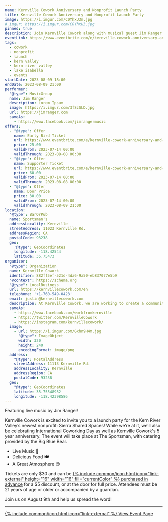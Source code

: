 ```yaml
---
name: Kernville Cowork Anniversary and Nonprofit Launch Party
title: Kernville Cowork Anniversary and Nonprofit Launch Party
image: https://i.imgur.com/C0YhxU3m.jpg
# imgur: https://i.imgur.com/C0YhxU3.jpg
pinned: true
description: Join Kernville Cowork along with musical guest Jim Ranger to celebrate our 5 yr anniversary and launch of our brand new nonprofit
eventLink: https://www.eventbrite.com/e/kernville-cowork-anniversary-and-nonprofit-launch-party-tickets-681352241897?aff=oddtdtcreator
tags:
  - cowork
  - nonprofit
  - launch
  - kern valley
  - kern river valley
  - lake isabella
  - events
startDate: 2023-08-09 18:00
endDate: 2023-08-09 21:00
performer:
  "@type": MusicGroup
  name: Jim Ranger
  description: Lorem Ipsum
  image: https://i.imgur.com/3fSzSLD.jpg
  url: https://jimranger.com
  sameAs:
    - https://www.facebook.com/jimrangermusic
offers:
  - "@type": Offer
    name: Early Bird Ticket
    url: https://www.eventbrite.com/e/kernville-cowork-anniversary-and-nonprofit-launch-party-tickets-681352241897?aff=oddtdtcreator
    price: 25.00
    validFrom: 2023-07-14 00:00
    validThrough: 2023-08-08 00:00
  - "@type": Offer
    name: Supporter Ticket
    url: https://www.eventbrite.com/e/kernville-cowork-anniversary-and-nonprofit-launch-party-tickets-681352241897?aff=oddtdtcreator
    price: 60.00
    validFrom: 2023-07-14 00:00
    validThrough: 2023-08-08 00:00
  - "@type": Offer
    name: Door Price
    price: 30.00
    validFrom: 2023-07-14 00:00
    validThrough: 2023-08-09 21:00
location:
  '@type': BarOrPub
  name: Sportsman's
  addressLocality: Kernville
  streetAddress: 11023 Kernville Rd.
  addressRegion: CA
  postalCode: 93238
  geo:
    '@type': GeoCoordinates
    longitude: -118.42544
    latitude: 35.75473
organizer:
  "@type": Organization
  name: Kernville Cowork
  identifier: 882ff5ef-521d-4da6-9a50-eb837077e5b9
  "@context": https://schema.org
  "@type": LocalBusiness
  url: https://kernvillecowork.com/en
  telephone: '+1-760-549-0423'
  email: justin@kernvillecowork.com
  description: At Kernville Cowork, we are working to create a community for collaboration, innovation, and continuous learning.
  sameAs:
    - https://www.facebook.com/workfromkernville
    - https://twitter.com/KernvilleCowork
    - https://instagram.com/kernvillecowork/
  image:
    - url: https://i.imgur.com/Gxhn9H4m.jpg
      "@type": ImageObject
      width: 320
      height: 240
      encodingFormat: image/png
  address:
    "@type": PostalAddress
    streetAddress: 11113 Kernville Rd.
    addressLocality: Kernville
    addressRegion: CA
    postalCode: 93238
  geo:
    "@type": GeoCoordinates
    latitude: 35.75548932
    longitude: -118.42398586
---
```

Featuring live music by Jim Ranger!

Kernville Cowork is excited to invite you to a launch party for the Kern River Valley’s newest nonprofit: Sierra Shared Spaces! While we’re at it, we’ll also be celebrating International Coworking Day as well as Kernville Cowork's 5 year anniversary. The event will take place at The Sportsman, with catering provided by the Big Blue Bear.

- Live Music 🎵
- Delicious Food 🍽
- A Great Atmosphere 😊

Tickets are only $30 and can be <a href="{{ page.eventLink }}" rel="noopener external">{% include common/icon.html icon="link-external" height="16" width="16" fill="currentColor" %} purchased in advance</a>
for a $5 discount, or at the door for full price. Attendees must be 21 years of
age or older or accompanied by a guardian.

Join us on August 9th and help us spread the word!
- - -
<div class="center"><a href="{{ page.eventLink }}" rel="noopener external" class="btn btn-primary btn-big btn-cta">{% include common/icon.html icon="link-external" %} <span>View Event Page</span></a></div>
